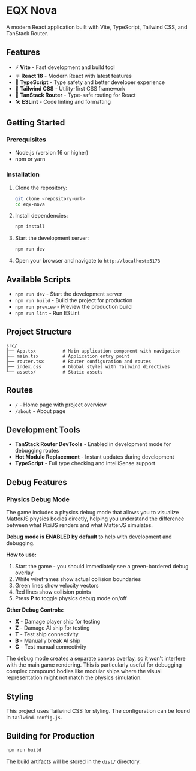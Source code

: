 # EQX Nova

A modern React application built with Vite, TypeScript, Tailwind CSS, and TanStack Router.

## Features

- ⚡ **Vite** - Fast development and build tool
- ⚛️ **React 18** - Modern React with latest features
- 📝 **TypeScript** - Type safety and better developer experience
- 🎨 **Tailwind CSS** - Utility-first CSS framework
- 🧭 **TanStack Router** - Type-safe routing for React
- 🛠️ **ESLint** - Code linting and formatting

## Getting Started

### Prerequisites

- Node.js (version 16 or higher)
- npm or yarn

### Installation

1. Clone the repository:

   ```bash
   git clone <repository-url>
   cd eqx-nova
   ```

2. Install dependencies:

   ```bash
   npm install
   ```

3. Start the development server:

   ```bash
   npm run dev
   ```

4. Open your browser and navigate to `http://localhost:5173`

## Available Scripts

- `npm run dev` - Start the development server
- `npm run build` - Build the project for production
- `npm run preview` - Preview the production build
- `npm run lint` - Run ESLint

## Project Structure

```
src/
├── App.tsx          # Main application component with navigation
├── main.tsx         # Application entry point
├── router.tsx       # Router configuration and routes
├── index.css        # Global styles with Tailwind directives
└── assets/          # Static assets
```

## Routes

- `/` - Home page with project overview
- `/about` - About page

## Development Tools

- **TanStack Router DevTools** - Enabled in development mode for debugging routes
- **Hot Module Replacement** - Instant updates during development
- **TypeScript** - Full type checking and IntelliSense support

## Debug Features

### Physics Debug Mode

The game includes a physics debug mode that allows you to visualize MatterJS physics bodies directly, helping you understand the difference between what PixiJS renders and what MatterJS simulates.

**Debug mode is ENABLED by default** to help with development and debugging.

**How to use:**

1. Start the game - you should immediately see a green-bordered debug overlay
2. White wireframes show actual collision boundaries
3. Green lines show velocity vectors
4. Red lines show collision points
5. Press **P** to toggle physics debug mode on/off

**Other Debug Controls:**

- **X** - Damage player ship for testing
- **Z** - Damage AI ship for testing
- **T** - Test ship connectivity
- **B** - Manually break AI ship
- **C** - Test manual connectivity

The debug mode creates a separate canvas overlay, so it won't interfere with the main game rendering. This is particularly useful for debugging complex compound bodies like modular ships where the visual representation might not match the physics simulation.

## Styling

This project uses Tailwind CSS for styling. The configuration can be found in `tailwind.config.js`.

## Building for Production

```bash
npm run build
```

The build artifacts will be stored in the `dist/` directory.
